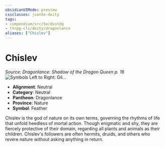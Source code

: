 ```yaml
---
obsidianUIMode: preview
cssclasses: json5e-deity
tags:
- compendium/src/5e/dsotdq
- ttrpg-cli/deity/dragonlance
aliases: ["Chislev"]
---
```

# Chislev
*Source: Dragonlance: Shadow of the Dragon Queen p. 16* 
![Symbols Left to Right: Gil...](/3-Mechanics/CLI/deities/img/dsotdq-013-00-033-neutral-god-symbols.webp#symbol "Symbols Left to Right: Gilean, Chislev, and Lunitari")

- **Alignment**: Neutral
- **Category**: Neutral
- **Pantheon**: Dragonlance
- **Province**: Nature
- **Symbol**: Feather

Chislev is the god of nature on its own terms, governing the rhythms of life that unfold heedless of mortal action. Though enigmatic and shy, they are fiercely protective of their domain, regarding all plants and animals as their children. Chislev's followers are often hermits, druids, and others who revere nature without asking anything in return.